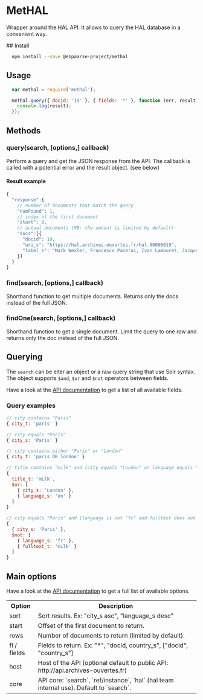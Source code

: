 # MetHAL

Wrapper around the HAL API. It allows to query the HAL database in a convenient way.

## Install
```bash
  npm install --save @ezpaarse-project/methal
```

## Usage
```javascript
  var methal = require('methal');

  methal.query({ docid: '19' }, { fields: '*' }, function (err, result) {
    console.log(result);
  });
```

## Methods
### query(search, [options,] callback)
Perform a query and get the JSON response from the API. The callback is called with a potential error and the result object. (see below)

#### Result example
```javascript
{
  "response":{
    // number of documents that match the query
    "numFound": 1,
    // index of the first document
    "start": 0,
    // actual documents (NB: the amount is limited by default)
    "docs":[{
      "docid": 19,
      "uri_s": "https://hal.archives-ouvertes.fr/hal-00000019",
      "label_s": "Mark Wexler, Francesco Panerai, Ivan Lamouret, Jacques Droulez. Self-motion and the perception of stationary objects. Nature, Nature Publishing Group, 2001, 409, pp.85-88. &lt;hal-00000019&gt;"
    }]
  }
}
```

### find(search, [options,] callback)
Shorthand function to get multiple documents. Returns only the docs instead of the full JSON.

### findOne(search, [options,] callback)
Shorthand function to get a single document. Limit the query to one row and returns only the doc instead of the full JSON.

## Querying
The `search` can be eiter an object or a raw query string that use Solr syntax. The object supports `$and`, `$or` and `$not` operators between fields.

Have a look at the [API documentation](http://api.archives-ouvertes.fr/docs/search/schema/fields/#fields) to get a list of all available fields.

### Query examples
```javascript
// city contains "Paris"
{ city_t: 'paris' }
```
```javascript
// city equals "Paris"
{ city_s: 'Paris' }
```
```javascript
// city contains either "Paris" or "London"
{ city_t: 'paris OR london' }
```
```javascript
// title contains "milk" and (city equals "London" or language equals "en")
{
  title_t: 'milk',
  $or: [
    { city_s: 'London' },
    { language_s: 'en' }
  ]
}
```
```javascript
// city equals "Paris" and (language is not "fr" and fulltext does not contain "milk")
{
  { city_s: 'Paris' },
  $not: [
    { language_s: 'fr' },
    { fulltext_t: 'milk' }
  ]
}
```

## Main options

Have a look at the [API documentation](http://api.archives-ouvertes.fr/docs/search/#sort) to get a full list of available options.

<table>
  <tr>
    <th>Option</th>
    <th>Description</th>
  </tr>
  <tr>
    <td>sort</td>
    <td>Sort results. Ex: "city_s asc", "language_s desc"</td>
  </tr>
  <tr>
    <td>start</td>
    <td>Offset of the first document to return.</td>
  </tr>
  <tr>
    <td>rows</td>
    <td>Number of documents to return (limited by default).</td>
  </tr>
  <tr>
    <td>fl / fields</td>
    <td>Fields to return. Ex: "*", "docid, country_s", ["docid", "country_s"]</td>
  </tr>
  <tr>
    <td>host</td>
    <td>Host of the API (optional default to public API: http://api.archives-ouvertes.fr)</td>
  </tr>
  <tr>
    <td>core</td>
    <td>API core: `search`, `ref/instance`, `hal` (hal team internal use). Default to `search`.</td>
  </tr>
</table>
